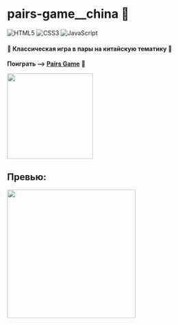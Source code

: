 # pairs-game__china :dragon:
![HTML5](https://img.shields.io/badge/html5-%23E34F26.svg?style=for-the-badge&logo=html5&logoColor=white)
![CSS3](https://img.shields.io/badge/css3-%231572B6.svg?style=for-the-badge&logo=css3&logoColor=white)
![JavaScript](https://img.shields.io/badge/javascript-%23323330.svg?style=for-the-badge&logo=javascript&logoColor=%23F7DF1E)

#### :small_blue_diamond: Классическая игра в пары на китайскую тематику :small_blue_diamond:

**Поиграть --> [Pairs Game](https://yuann-se.github.io/pairs-game__china/)** :izakaya_lantern:

<div align="start">
  <img src="https://media.giphy.com/media/xFoV7P0JsHwoZvHXP6/giphy.gif" width="200"/>
</div>

## Превью:
<img width="300" src="https://sun9-63.userapi.com/impg/TQ0YSsbCJCCzC29j29slGwgzlWg2RHLO_HySxg/llnkTNGMDpY.jpg?size=300x490&quality=95&sign=0be12f4e1acb12a146b5c3ede155dfe7&type=album"/>
